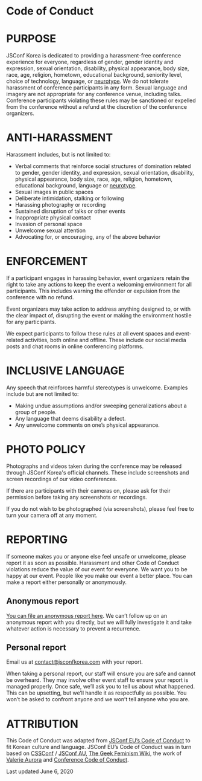 # Code of Conduct

# PURPOSE

JSConf Korea is dedicated to providing a harassment-free conference experience for everyone, regardless of gender, gender identity and expression, sexual orientation, disability, physical appearance, body size, race, age, religion, hometown, educational background, seniority level, choice of technology, language, or [neurotype](https://en.wikiversity.org/wiki/The_Neurodiversity_Movement/Section_1:_The_Basics). We do not tolerate harassment of conference participants in any form. Sexual language and imagery are not appropriate for any conference venue, including talks. Conference participants violating these rules may be sanctioned or expelled from the conference without a refund at the discretion of the conference organizers.

# ANTI-HARASSMENT

Harassment includes, but is not limited to:

- Verbal comments that reinforce social structures of domination related to gender, gender identity, and expression, sexual orientation, disability, physical appearance, body size, race, age, religion, hometown, educational background, language or [neurotype](https://en.wikiversity.org/wiki/The_Neurodiversity_Movement/Section_1:_The_Basics).
- Sexual images in public spaces
- Deliberate intimidation, stalking or following
- Harassing photography or recording
- Sustained disruption of talks or other events
- Inappropriate physical contact
- Invasion of personal space
- Unwelcome sexual attention
- Advocating for, or encouraging, any of the above behavior

# ENFORCEMENT

If a participant engages in harassing behavior, event organizers retain the right to take any actions to keep the event a welcoming environment for all participants. This includes warning the offender or expulsion from the conference with no refund.

Event organizers may take action to address anything designed to, or with the clear impact of, disrupting the event or making the environment hostile for any participants.

We expect participants to follow these rules at all event spaces and event-related activities, both online and offline. These include our social media posts and chat rooms in online conferencing platforms.

# INCLUSIVE LANGUAGE

Any speech that reinforces harmful stereotypes is unwelcome. Examples include but are not limited to:

- Making undue assumptions and/or sweeping generalizations about a group of people.
- Any language that deems disability a defect.
- Any unwelcome comments on one’s physical appearance.

# PHOTO POLICY

Photographs and videos taken during the conference may be released through JSConf Korea's official channels. These include screenshots and screen recordings of our video conferences.

If there are participants with their cameras on, please ask for their permission before taking any screenshots or recordings.

If you do not wish to be photographed (via screenshots), please feel free to turn your camera off at any moment.

# REPORTING

If someone makes you or anyone else feel unsafe or unwelcome, please report it as soon as possible. Harassment and other Code of Conduct violations reduce the value of our event for everyone. We want you to be happy at our event. People like you make our event a better place. You can make a report either personally or anonymously.

## Anonymous report

[You can file an anonymous report here](https://jsconfkorea.com/report/). We can’t follow up on an anonymous report with you directly, but we will fully investigate it and take whatever action is necessary to prevent a recurrence.

## Personal report

Email us at [contact@jsconfkorea.com](mailto:contact@jsconfkorea.com) with your report.

When taking a personal report, our staff will ensure you are safe and cannot be overheard. They may involve other event staff to ensure your report is managed properly. Once safe, we’ll ask you to tell us about what happened. This can be upsetting, but we’ll handle it as respectfully as possible. You won’t be asked to confront anyone and we won’t tell anyone who you are.

# ATTRIBUTION

This Code of Conduct was adapted from [JSConf EU’s Code of Conduct](https://2019.jsconf.eu/code-of-conduct/) to fit Korean culture and language. JSConf EU’s Code of Conduct was in turn based on [CSSConf](https://2019.cssconf.eu/code-of-conduct/) / [JSConf AU](http://jsconfau.com/), [The Geek Feminism Wiki](https://geekfeminism.wikia.org/wiki/Diversity_statement), the work of [Valerie Aurora](https://frameshiftconsulting.com/code-of-conduct-training/) and [Conference Code of Conduct](https://confcodeofconduct.com/).


Last updated June 6, 2020
